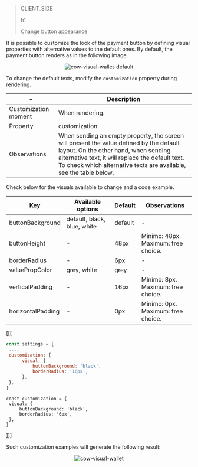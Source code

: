 > CLIENT_SIDE
>
> h1
>
> Change button appearance

It is possible to customize the look of the payment button by defining visual properties with alternative values to the default ones. By default, the payment button renders as in the following image.

<center>

![cow-visual-wallet-default](cow/cow-visual-wallet-default.en.png)

</center>

To change the default texts, modify the `customization` property during rendering.

| - | Description |
| --- |--- | 
| Customization moment | When rendering. |
| Property | customization |
| Observations | When sending an empty property, the screen will present the value defined by the default layout. On the other hand, when sending alternative text, it will replace the default text. To check which alternative texts are available, see the table below. |

Check below for the visuals available to change and a code example.

| Key | Available options | Default | Observations |
| --- |--- | --- | --- | 
| buttonBackground | default, black, blue, white | default | - |
| buttonHeight | - | 48px | Mínimo: 48px. <br> Maximum: free choice. |
| borderRadius | - | 6px | - |
| valuePropColor | grey, white| grey | - |
| verticalPadding | - | 16px | Mínimo: 8px. <br> Maximum: free choice. |
| horizontalPadding | - | 0px | Mínimo: 0px. <br> Maximum: free choice. |

[[[
```Javascript
const settings = {
 ...,
 customization: {
      visual: {
          buttonBackground: 'black',
          borderRadius: '16px',
      },
 },
}
```
```react-jsx
const customization = {
 visual: {
     buttonBackground: 'black',
     borderRadius: '6px',
 },
}
```
]]]

Such customization examples will generate the following result:

<center>

![cow-visual-wallet](cow/cow-visual-wallet.en.png)

</center>
